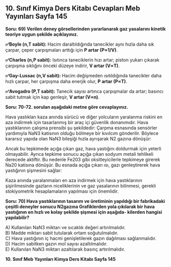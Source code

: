 ## 10. Sınıf Kimya Ders Kitabı Cevapları Meb Yayınları Sayfa 145

**Soru: 69) Verilen deney görsellerinden yararlanarak gaz yasalarını kinetik teoriye uygun şekilde açıklayınız.**

**✅Boyle (n,T sabit):** Hacim daraltıldığında tanecikler aynı hızla daha sık çarpar, çeper çarpışmaları arttığı için **P artar (P∝1/V)**.

**✅Charles (n,P sabit):** Isıtınca taneciklerin hızı artar; piston yukarı çıkarak çarpışma sıklığını önceki düzeye indirir, **V artar (V∝T)**.

**✅Gay-Lussac (n,V sabit):** Hacim değişmeden ısıtıldığında tanecikler daha hızlı çarpar, her çarpışma daha enerjik olur, **P artar (P∝T)**.

**✅Avogadro (P,T sabit):** Tanecik sayısı artınca çarpışmalar da artar; basıncı sabit tutmak için kap genleşir, **V artar (V∝n)**.

**Soru: 70-72. sorulan aşağıdaki metne göre cevaplayınız.**

Hava yastıkları kaza anında sürücü ve diğer yolcuların yaralanma riskini en aza indirmek için tasarlanmış bir araç içi güvenlik donanımıdır. Hava yastıklarının çalışma prensibi şu şekildedir: Çarpma esnasında sensörler yardımıyla NaN3 katisının olduğu bölmeye bir kıvılcım gönderilir. Böylece kararsız yapıda olan NaN3 bileşiği hızla ayrışarak N2 gazına dönüşür:

Ancak bu tepkimede açığa çıkan gaz, hava yastığını doldurmak için yeterli olmayabilir. Ayrıca tepkime sonucu açığa çıkan sodyum metali tehlikeli derecede aktiftir. Bu nedenle Fe203 gibi oksitleyicilerle tepkimeye girerek Na20 katisına dönüşür. Bu esnada açığa çıkan ısı, gazı genleştirerek hava yastığının şişmesini sağlar:

Kaza anında yaralanmaları en aza indirmek için hava yastıklarının şişirilmesinde gazların niceliklerinin ve gaz yasalarının bilinmesi, gerekli stokiyometrik hesaplamaların yapılması için önemlidir.

**Soru: 70) Hava yastıklarının tasarım ve üretiminin yapıldığı bir fabrikadaki çeşitli deneyler sonucu N2gazına Grafiklerden yola çıkılarak bir hava yastığının en hızlı ve kolay şekilde şişmesi için aşağıda- kilerden hangisi yapılabilir?**

A) Kullanılan NaN3 miktarı ve sıcaklık değeri artırılmalıdır.  
 B) Madde miktarı sabit tutularak ortam soğutulmalıdır.  
 C) Hava yastığının iç hacmi genişletilerek gazın dağılması sağlanmalıdır.  
 D) Hacim sabitken gazın mol sayısı azaltılmalıdır.  
 E) Kullanılan NaN3 miktarı azaltılarak basınç artırılmalıdır.

**10. Sınıf Meb Yayınları Kimya Ders Kitabı Sayfa 145**